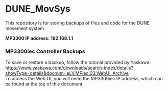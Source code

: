 # DUNE_MovSys

This repository is for storing backups of files and code for the DUNE movement system. 

**MP3300 IP address: 192.168.1.1**

### MP3300iec Controller Backups
To save or restore a backup, follow the tutorial provided by Yaskawa: https://www.yaskawa.com/downloads/search-index/details?showType=details&docnum=eLV.MPiec.03.WebUI_Archive  
To access the Web UI, you will need the MP3300iec IP address, which can be found at the top of this document.

